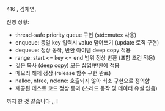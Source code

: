 416 , 김채연, 

진행 상황:
- thread-safe priority queue 구현 (std::mutex 사용)
- enqueue: 동일 key 입력시 value 덮어쓰기 (update 로직 구현)
- dequeue: 정상 동작, 반환 아이템 deep copy 적용
- range: start <= key <= end 범위 정상 반환 (포함 조건 적용)
- 깊은 복사 (deep copy) 모든 삽입/반환에 적용
- 메모리 해제 정상 (release 함수 구현 완료)
- nalloc, nfree, nclone: 호출되지 않아 최소 구현으로 정의함
- 제공된 테스트 코드 정상 통과 (스레드 동작 및 데이터 유실 없음)

까지 한 것 같습니다 ,, ! 
